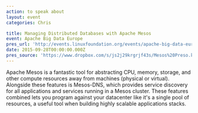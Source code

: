 ```yaml
---
action: to speak about
layout: event
categories: Chris

title: Managing Distributed Databases with Apache Mesos
event: Apache Big Data Europe
pres_url: 'http://events.linuxfoundation.org/events/apache-big-data-europe/program/schedule'
date: 2015-09-28T00:00:00.000Z
pres_source: 'https://www.dropbox.com/s/js2j29krgrjf43s/Mesos%20Preso.key?dl=0'
---
```


Apache Mesos is a fantastic tool for abstracting CPU, memory, storage, and other compute resources away from machines (physical or virtual). Alongside these features is Mesos-DNS, which provides service discovery for all applications and services running in a Mesos cluster. These features combined lets you program against your datacenter like it's a single pool of resources, a useful tool when building highly scalable applications stacks.
